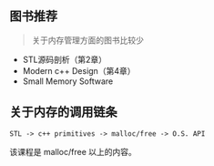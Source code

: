 
## 图书推荐
> 关于内存管理方面的图书比较少

- STL源码剖析（第2章）
- Modern c++ Design（第4章）
- Small Memory Software

## 关于内存的调用链条
```
STL -> c++ primitives -> malloc/free -> O.S. API
```
该课程是 malloc/free 以上的内容。
